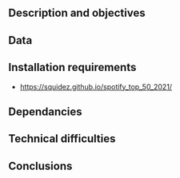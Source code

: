 ## Description and objectives

## Data

## Installation requirements
 * https://squidez.github.io/spotify_top_50_2021/
 
## Dependancies

## Technical difficulties

## Conclusions